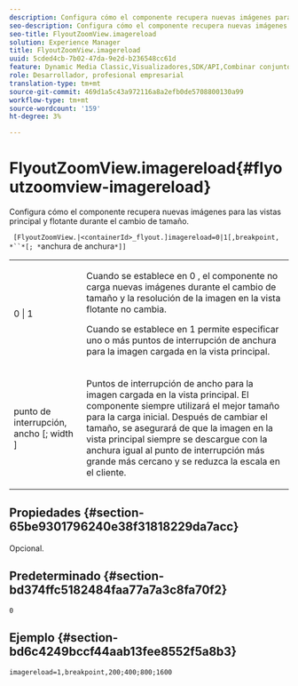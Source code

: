 ```yaml
---
description: Configura cómo el componente recupera nuevas imágenes para las vistas principal y flotante durante el cambio de tamaño.
seo-description: Configura cómo el componente recupera nuevas imágenes para las vistas principal y flotante durante el cambio de tamaño.
seo-title: FlyoutZoomView.imagereload
solution: Experience Manager
title: FlyoutZoomView.imagereload
uuid: 5cded4cb-7b02-47da-9e2d-b236548cc61d
feature: Dynamic Media Classic,Visualizadores,SDK/API,Combinar conjuntos de medios
role: Desarrollador, profesional empresarial
translation-type: tm+mt
source-git-commit: 469d1a5c43a972116a8a2efb0de5708800130a99
workflow-type: tm+mt
source-wordcount: '159'
ht-degree: 3%

---
```



# FlyoutZoomView.imagereload{#flyoutzoomview-imagereload}

Configura cómo el componente recupera nuevas imágenes para las vistas principal y flotante durante el cambio de tamaño.

` [FlyoutZoomView.|<containerId>_flyout.]imagereload=0|1[,breakpoint, *``*[; *`anchura de anchura`*]]`

<table id="table_E314540D347D47699C04EB80D20C0721"> 
 <tbody> 
  <tr> 
   <td colname="col1"> <p> <span class="codeph"> 0 | 1 </span> </p> </td> 
   <td colname="col2"> <p>Cuando se establece en <span class="codeph"> 0 </span>, el componente no carga nuevas imágenes durante el cambio de tamaño y la resolución de la imagen en la vista flotante no cambia. </p> <p>Cuando se establece en <span class="codeph"> 1 </span> permite especificar uno o más puntos de interrupción de anchura para la imagen cargada en la vista principal. </p> </td> 
  </tr> 
  <tr> 
   <td colname="col1"> <p> <span class="codeph"> punto de interrupción,  <span class="varname"> ancho  </span>[;  <span class="varname"> width  </span>]  </span> </p> </td> 
   <td colname="col2"> <p>Puntos de interrupción de ancho para la imagen cargada en la vista principal. El componente siempre utilizará el mejor tamaño para la carga inicial. Después de cambiar el tamaño, se asegurará de que la imagen en la vista principal siempre se descargue con la anchura igual al punto de interrupción más grande más cercano y se reduzca la escala en el cliente. </p> </td> 
  </tr> 
 </tbody> 
</table>

## Propiedades {#section-65be9301796240e38f31818229da7acc}

Opcional.

## Predeterminado {#section-bd374ffc5182484faa77a7a3c8fa70f2}

`0`

## Ejemplo {#section-bd6c4249bccf44aab13fee8552f5a8b3}

`imagereload=1,breakpoint,200;400;800;1600`
